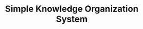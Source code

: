---
schema: default
title: Simple Knowledge Organization System
notes: >-
  The Simple Knowledge Organization System (SKOS) is a common data model for
  sharing and linking knowledge organization systems via the Semantic Web. @en
organization: DataScientia Foundation
resources:
  - name: SKOS.UAN.owl
    url: >-
      http://git.knowdive.disi.unitn.it:8080/knowledge/LiveKnowledge/SREP/SKOS_schema/input/raw/master/SKOS.UAN.owl
    format: owl
    description: >-
      The Simple Knowledge Organization System (SKOS) is a common data model for
      sharing and linking knowledge organization systems via the Semantic Web.
      @en
    license: Creative Commons
    status: Unannotated
    byteSize: '22.732'
    issued: '2009-08-18'
    language: en
    modified: '17 December 2020, 01:42 (UTC+01:00)'
    OntologyEngineeringTool: Protégé
    ontologyLanguage: owl
    ontologySyntax: rdf
    example: Unknown
    ReferenceLKRepository: SREP
    referenceOntology: Unknown
    referenceDatasets: Unknown
distribution: skos-owl
keyword: Concept schemes
publisher: W3C
category:
  - Knowledge Organization
versionNotes: >-
  2015: Annual review done! Added the editors of the W3C document at
  http://www.w3.org/2009/08/skos-reference/skos.html
landingPage: 'http://www.w3.org/2009/08/skos-reference/skos.html'
accessRigths: Public
creator: 'Alistair Miles, Sean Bechhofer'
hasVersion: Unknown
isVersionOf: Unknown
issued: '2009-08-18'
modified: '17 December 2020, 01:42 (UTC+01:00)'
language: en
provenance: "(2013-06-06) Bernard Vatant: One of the most used and reused vocabularies both in LOV and LOD, SKOS has had the adoption curve it deserved!
(2014-06-06) Bernard Vatant: SKOS is ten years old :)
(2015-07-11) Ghislain Atemezing: Annual review done! Added the editors of the W3C document at http://www.w3.org/2009/08/skos-reference/skos.html
(2017-04-11) Ghislain Atemezing: Annual review - OK 
Provenance from: LOV"
page: 'http://www.w3.org/2004/02/skos/core'
wasGeneratedBy: Unknown
versionInfo: W3C-Recommendation
formalityLevel: Teleontology
OntologyEngineeringMethodology: Unknown
acronym: skos
CompetencyQuestion: Unknown
preferredNamespacePrefix: skos
toDoList: To completely annotate.
namespacesGenerated: Unknown
namespacesReused: Unknown
datasetLevel: Knowledge Level(L3-4)
spatialExtent: Unknown
temporalExtent: Unknown
datLicense: Creative Commons
DatOwner: Unknown
DatPublicationTimeStamp: Unknown
---